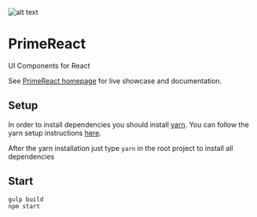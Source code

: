 ![alt text](https://www.primefaces.org/wp-content/uploads/2017/09/primereact-transparent-250.png "PrimeReact")

# PrimeReact
UI Components for React

See [PrimeReact homepage](https://www.primefaces.org/primereact) for live showcase and documentation.

## Setup

In order to install dependencies you should install [yarn](https://yarnpkg.com/). You can follow the yarn setup instructions [here](https://yarnpkg.com/en/docs/install).

After the yarn installation just type `yarn` in the root project to install all dependencies

## Start

    gulp build
    npm start
